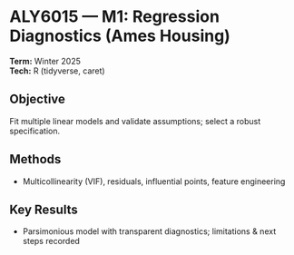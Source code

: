 # ALY6015 — M1: Regression Diagnostics (Ames Housing)
**Term:** Winter 2025  
**Tech:** R (tidyverse, caret)

## Objective
Fit multiple linear models and validate assumptions; select a robust specification.

## Methods
- Multicollinearity (VIF), residuals, influential points, feature engineering

## Key Results
- Parsimonious model with transparent diagnostics; limitations & next steps recorded
